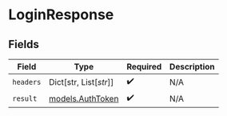 # LoginResponse


## Fields

| Field                                      | Type                                       | Required                                   | Description                                |
| ------------------------------------------ | ------------------------------------------ | ------------------------------------------ | ------------------------------------------ |
| `headers`                                  | Dict[str, List[*str*]]                     | :heavy_check_mark:                         | N/A                                        |
| `result`                                   | [models.AuthToken](../models/authtoken.md) | :heavy_check_mark:                         | N/A                                        |